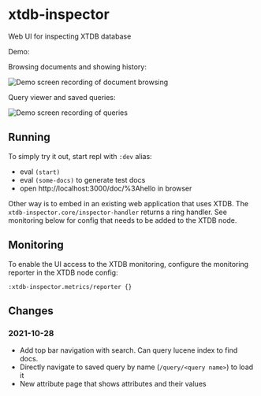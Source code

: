 # xtdb-inspector
Web UI for inspecting XTDB database

Demo:

Browsing documents and showing history:

![Demo screen recording of document browsing](demo/demo-doc.gif)

Query viewer and saved queries:

![Demo screen recording of queries](demo/demo-query.gif)

## Running

To simply try it out, start repl with `:dev` alias:
- eval `(start)`
- eval `(some-docs)` to generate test docs
- open http://localhost:3000/doc/%3Ahello in browser

Other way is to embed in an existing web application that
uses XTDB. The `xtdb-inspector.core/inspector-handler` returns
a ring handler. See monitoring below for config that needs to
be added to the XTDB node.

## Monitoring

To enable the UI access to the XTDB monitoring, configure the
monitoring reporter in the XTDB node config:

```
:xtdb-inspector.metrics/reporter {}
```

## Changes

### 2021-10-28
- Add top bar navigation with search. Can query lucene index to find docs.
- Directly navigate to saved query by name (`/query/<query name>`) to load it
- New attribute page that shows attributes and their values